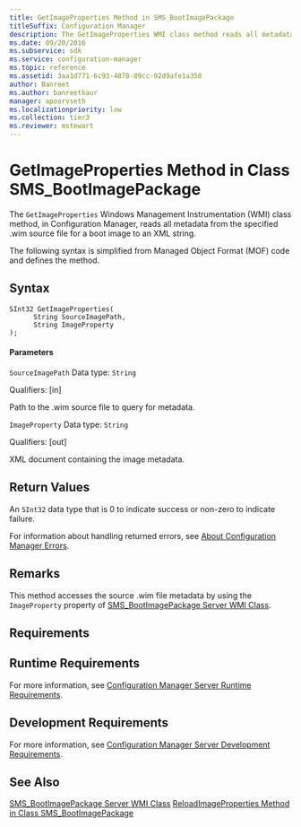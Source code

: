 ```yaml
---
title: GetImageProperties Method in SMS_BootImagePackage
titleSuffix: Configuration Manager
description: The GetImageProperties WMI class method reads all metadata from the specified .wim source file for a boot image to an XML string.
ms.date: 09/20/2016
ms.subservice: sdk
ms.service: configuration-manager
ms.topic: reference
ms.assetid: 3aa1d771-6c93-4878-89cc-92d9afe1a350
author: Banreet
ms.author: banreetkaur
manager: apoorvseth
ms.localizationpriority: low
ms.collection: tier3
ms.reviewer: mstewart
---
```

# GetImageProperties Method in Class SMS_BootImagePackage
The `GetImageProperties` Windows Management Instrumentation (WMI) class method, in Configuration Manager, reads all metadata from the specified .wim source file for a boot image to an XML string.

 The following syntax is simplified from Managed Object Format (MOF) code and defines the method.

## Syntax

```
SInt32 GetImageProperties(
      String SourceImagePath,
      String ImageProperty
);
```

#### Parameters
 `SourceImagePath`
 Data type: `String`

 Qualifiers: [in]

 Path to the .wim source file to query for metadata.

 `ImageProperty`
 Data type: `String`

 Qualifiers: [out]

 XML document containing the image metadata.

## Return Values
 An `SInt32` data type that is 0 to indicate success or non-zero to indicate failure.

 For information about handling returned errors, see [About Configuration Manager Errors](../../../develop/core/understand/about-configuration-manager-errors.md).

## Remarks
 This method accesses the source .wim file metadata by using the `ImageProperty` property of [SMS_BootImagePackage Server WMI Class](../../../develop/reference/osd/sms_bootimagepackage-server-wmi-class.md).

## Requirements

## Runtime Requirements
 For more information, see [Configuration Manager Server Runtime Requirements](../../../develop/core/reqs/server-runtime-requirements.md).

## Development Requirements
 For more information, see [Configuration Manager Server Development Requirements](../../../develop/core/reqs/server-development-requirements.md).

## See Also
 [SMS_BootImagePackage Server WMI Class](../../../develop/reference/osd/sms_bootimagepackage-server-wmi-class.md)
 [ReloadImageProperties Method in Class SMS_BootImagePackage](../../../develop/reference/osd/reloadimageproperties-method-in-class-sms_bootimagepackage.md)
